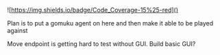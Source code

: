 ![https://img.shields.io/badge/Code_Coverage-15%25-red]()

Plan is to put a gomuku agent on here and then make it able to be played against

Move endpoint is getting hard to test without GUI. Build basic GUI?